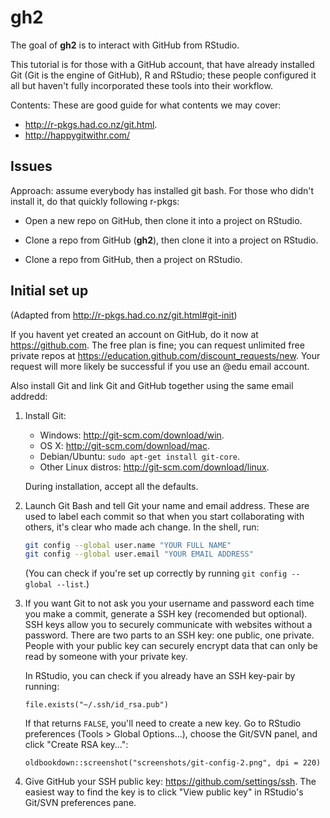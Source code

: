 # gh2

The goal of __gh2__ is to interact with GitHub from RStudio.

This tutorial is for those with a GitHub account, that have already installed Git (Git is the engine of GitHub), R and RStudio; these people configured it all but haven't fully incorporated these tools into their workflow.

Contents: These are good guide for what contents we may cover: 

- http://r-pkgs.had.co.nz/git.html. 
- http://happygitwithr.com/



## Issues

Approach: assume everybody has installed git bash. For those who didn't install it, do that quickly following r-pkgs:






- Open a new repo on GitHub, then clone it into a project on RStudio.

- Clone a repo from GitHub (__gh2__), then clone it into a project on RStudio.


- Clone a repo from GitHub, then a project on RStudio.



## Initial set up

(Adapted from http://r-pkgs.had.co.nz/git.html#git-init)



If you havent yet created an account on GitHub, do it now at 
<https://github.com>. The free plan is fine; you can request unlimited free
private repos at https://education.github.com/discount_requests/new. Your
request will more likely be successful if you use an \@edu email account.

Also install Git and link Git and GitHub together using the same email addredd: 

1.  Install Git:

    * Windows: <http://git-scm.com/download/win>.
    * OS X: <http://git-scm.com/download/mac>.
    * Debian/Ubuntu: `sudo apt-get install git-core`.
    * Other Linux distros: <http://git-scm.com/download/linux>.

    During installation, accept all the defaults.

1.  Launch Git Bash and tell Git your name and email address. These are used to
    label each commit so that when you start collaborating with others, it's 
    clear who made ach change. In the shell, run:

    ```bash
    git config --global user.name "YOUR FULL NAME"
    git config --global user.email "YOUR EMAIL ADDRESS"
    ```

    (You can check if you're set up correctly by running 
    `git config --global --list`.)

1.  If you want Git to not ask you your username and password each time you 
    make a commit, generate a SSH key (recomended but optional). SSH keys allow
    you to securely communicate with websites without a password. There are two
    parts to an SSH key: one public, one private. People with your public key 
    can securely encrypt data that can only be read by someone with your 
    private key. 
    
    In RStudio, you can check if you already have an SSH key-pair by running:
    
    ```{r, eval = FALSE}
    file.exists("~/.ssh/id_rsa.pub")
    ```

    If that returns `FALSE`, you'll need to create a new key. Go to RStudio
    preferences (Tools > Global Options...), choose the Git/SVN panel, and
    click "Create RSA key...":
    
    ```{r, echo = FALSE}
    oldbookdown::screenshot("screenshots/git-config-2.png", dpi = 220)
    ```
    
1.  Give GitHub your SSH public key: <https://github.com/settings/ssh>.
    The easiest way to find the key is to click "View public key" in
    RStudio's Git/SVN preferences pane.


